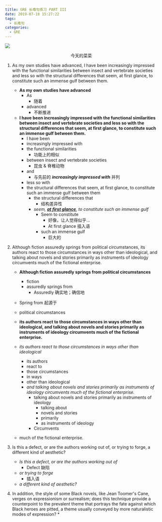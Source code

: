 ```yaml
---
title: GRE 长难句练习 PART III
date: 2019-07-18 15:27:22
tags:
  - 长难句
categories:
  - GRE
---
```


<img src="https://timgsa.baidu.com/timg?image&quality=80&size=b9999_10000&sec=1563358457503&di=8a153b1d5f5db72868dfda9715df8986&imgtype=0&src=http%3A%2F%2Fb-ssl.duitang.com%2Fuploads%2Fitem%2F201804%2F30%2F20180430105026_MQr3m.jpeg" >

<p style="text-align:center">今天的菜菜</p>
<!--more-->



1. As my own studies have advanced, I have been increasingly impressed with the functional similarities between insect and vertebrate societies and less so with the structural differences that seem, at first glance, to constitute such an immense gulf between them.

   * **As my own studies have advanced**
     * As
       * 随着
     * advanced
       * 不断推进
   * **I have been increasingly impressed with the functional similarities between insect and vertebrate societies and less so with the structural differences that seem, at first glance, to constitute such an immense gulf between them.**
     * I have been
     * increasingly impressed with
     * the functional similarities
       * 功能上的相似
     * between insect and vertebrate societies
       * 昆虫 & 脊椎动物
     * and
       * 与先前的 ***increasingly impressed with*** 并列
     * less so with
     * the structural differences that seem, at first glance, to constitute such an immense gulf between them
       * the structural differences that
         * 结构差异性
       * *seem, <u>**at first glance**</u>, to constitute such an immense gulf* 
         * Seem to constitute
           * 好像，让人觉得似乎...
           * At first glance 插入语
         * such an immense gulf
           * 巨大的
2. Although fiction assuredly springs from political circumstances, its authors react to those circumstances in ways other than ideological, and talking about novels and stories primarily as instruments of ideology circumvents much of the fictional enterprise.

   * **Although fiction assuredly springs from political circumstances**

     * fiction
     * assuredly springs from
       * Assuredly 确实地；确信地
    * Spring from 起源于
     * political circumstances

   * **its authors react to those circumstances in ways other than ideological, and talking about novels and stories primarily as instruments of ideology circumvents much of the fictional enterprise.**
   * *its authors react to those circumstances in ways other than ideological*
       * its authors
       * react to
       * those circumstances
       * in ways
       * other than ideological
     * *and talking about novels and stories primarily as instruments of ideology circumvents much of the fictional enterprise.*
       * talking about novels and stories primarily as instruments of ideology
         * talking about
         * novels and stories 
         * primarily
         * as instruments of ideology
       * Circumvents 
    * much of the fictional enterprise.
   
3. Is this a defect, or are the authors working out of, or trying to forge, a different kind of aesthetic?
   * *Is this a defect, or are the authors working out of*
     * Defect 缺陷
   * *or trying to forge*
     * 插入语
   * *a different kind of aesthetic?*
4. In addition, the style of some Black novels, like Jean Toomer's Cane, verges on expressionism or surrealism; does this technique provide a counterpoint to the prevalent theme that portrays the fate against which Black heroes are pitted, a theme usually conveyed by more naturalistic modes of expression? 
   * 